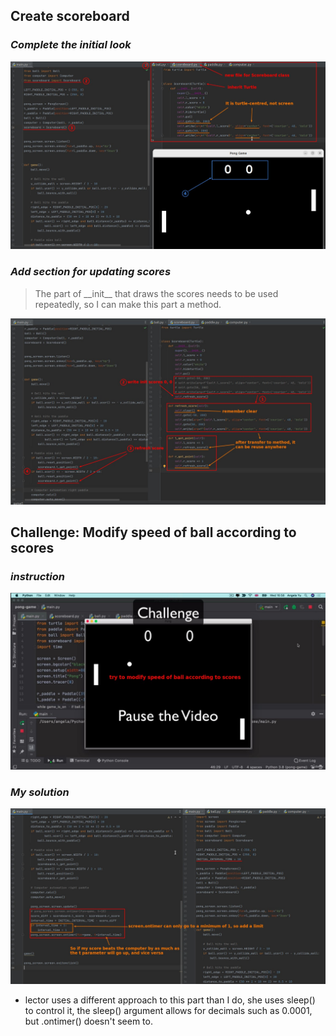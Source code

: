 ## **Create scoreboard**

### _Complete the initial look_

![Alt create scoreboard and use it](pic/01.jpg)

### _Add section for updating scores_

> The part of \_\_init\_\_ that draws the scores needs to be used repeatedly, so I can make this part a method.

![Alt create methods to refresh scores](pic/02.jpg)

## **Challenge: Modify speed of ball according to scores**

### _instruction_

![Alt challenge to modify ball speed according to scores](pic/03.jpg)

### _My solution_

![Alt my solution](pic/04.jpg)

- lector uses a different approach to this part than I do, she uses sleep() to control it, the sleep() argument allows for decimals such as 0.0001, but .ontimer() doesn't seem to.
